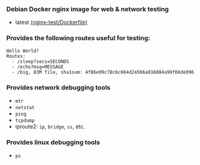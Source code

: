 ### Debian Docker nginx image for web & network testing

- latest [(nginx-test/Dockerfile)](https://github.com/lollipopman/nginx-test)

### Provides the following routes useful for testing:

```
Hello World!
Routes:
  - /sleep?secs=SECONDS
  - /echo?msg=MESSAGE
  - /big, 83M file, sha1sum: 4f86e09c78c6c664d24566a816084a99f66de096
```

### Provides network debugging tools

- `mtr`
- `netstat`
- `ping`
- `tcpdump`
- iproute2: `ip`, `bridge`, `ss`, etc.

### Provides linux debugging tools

- `ps`
